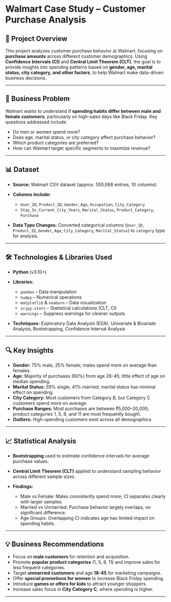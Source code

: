 # Walmart Case Study – Customer Purchase Analysis

## 🛒 Project Overview

This project analyzes customer purchase behavior at Walmart, focusing on **purchase amounts** across different customer demographics. Using **Confidence Intervals (CI)** and **Central Limit Theorem (CLT)**, the goal is to provide insights into spending patterns based on **gender, age, marital status, city category, and other factors**, to help Walmart make data-driven business decisions.

---

## 📌 Business Problem

Walmart wants to understand if **spending habits differ between male and female customers**, particularly on high-sales days like Black Friday. Key questions addressed include:

* Do men or women spend more?
* Does age, marital status, or city category affect purchase behavior?
* Which product categories are preferred?
* How can Walmart target specific segments to maximize revenue?

---

## 📊 Dataset

* **Source:** Walmart CSV dataset (approx. 550,068 entries, 10 columns)
* **Columns include:**

  * `User_ID`, `Product_ID`, `Gender`, `Age`, `Occupation`, `City_Category`
  * `Stay_In_Current_City_Years`, `Marital_Status`, `Product_Category`, `Purchase`
* **Data Type Changes:** Converted categorical columns (`User_ID`, `Product_ID`, `Gender`, `Age`, `City_Category`, `Marital_Status`) to `category` type for analysis.

---

## 🛠️ Technologies & Libraries Used

* **Python** (v3.10+)
* **Libraries:**

  * `pandas` – Data manipulation
  * `numpy` – Numerical operations
  * `matplotlib` & `seaborn` – Data visualization
  * `scipy.stats` – Statistical calculations (CLT, CI)
  * `warnings` – Suppress warnings for cleaner outputs
* **Techniques:** Exploratory Data Analysis (EDA), Univariate & Bivariate Analysis, Bootstrapping, Confidence Interval Analysis

---

## 🔍 Key Insights

* **Gender:** 75% male, 25% female; males spend more on average than females.
* **Age:** Majority of purchases (60%) from age 26-45; little effect of age on median spending.
* **Marital Status:** 59% single, 41% married; marital status has minimal effect on spending.
* **City Category:** Most customers from Category B, but Category C customers spend more on average.
* **Purchase Ranges:** Most purchases are between ₹5,000–20,000; product categories 1, 5, 8, and 11 are most frequently bought.
* **Outliers:** High-spending customers exist across all demographics.

---

## 📈 Statistical Analysis

* **Bootstrapping** used to estimate confidence intervals for average purchase values.
* **Central Limit Theorem (CLT)** applied to understand sampling behavior across different sample sizes.
* **Findings:**

  * Male vs Female: Males consistently spend more; CI separates clearly with larger samples.
  * Married vs Unmarried: Purchase behavior largely overlaps, no significant difference.
  * Age Groups: Overlapping CI indicates age has limited impact on spending habits.

---

## 💡 Business Recommendations

* Focus on **male customers** for retention and acquisition.
* Promote **popular product categories** (1, 5, 8, 11) and improve sales for less frequent categories.
* Target **unmarried customers** and age **18-45** for marketing campaigns.
* Offer **special promotions for women** to increase Black Friday spending.
* Introduce **games or offers for kids** to attract younger shoppers.
* Increase sales focus in **City Category C**, where spending is higher.

---


